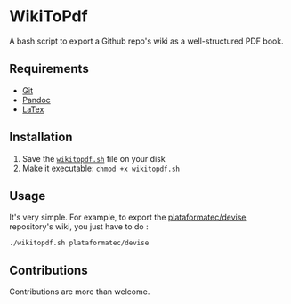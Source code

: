 # WikiToPdf
A bash script to export a Github repo's wiki as a well-structured PDF book.

## Requirements
- [Git](https://git-scm.com/)
- [Pandoc](http://pandoc.org/)
- [LaTex](https://www.latex-project.org/)

## Installation
1. Save the [`wikitopdf.sh`](https://raw.githubusercontent.com/ousmanedev/wikitopdf/master/wikitopdf.sh) file on your disk
2. Make it executable: `chmod +x wikitopdf.sh`

## Usage
It's very simple.
For example, to export the [plataformatec/devise](https://github.com/plataformatec/devise) repository's wiki, you just have to do :
```
./wikitopdf.sh plataformatec/devise
```

## Contributions
Contributions are more than welcome.
